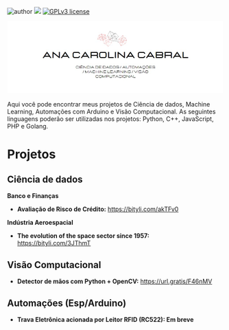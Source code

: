 
![author](https://img.shields.io/badge/author-anacarolinaz-red.svg) [![](https://img.shields.io/badge/python-3.7+-blue.svg)](https://www.python.org/downloads/release/python-365/) [![GPLv3 license](https://img.shields.io/badge/License-GPLv3-blue.svg)](http://perso.crans.org/besson/LICENSE.html)

<p align="center">
</p>

<img src="bannergit.jpg">

<p>Aqui você pode encontrar meus projetos de Ciência de dados, Machine Learning, Automações com Arduino e Visão Computacional. As seguintes linguagens poderão ser utilizadas nos projetos: Python, C++, JavaScript, PHP e Golang. </p>

<b><h1>Projetos</h1></b>

<b><h2>Ciência de dados</h2></b>

**Banco e Finanças**

* **Avaliação de Risco de Crédito:** https://bityli.com/akTFv0

**Indústria Aeroespacial**

* **The evolution of the space sector since 1957:** https://bityli.com/3JThmT

<b><h2>Visão Computacional</h2></b>

* **Detector de mãos com Python + OpenCV:** https://url.gratis/F46nMV

<b><h2>Automações (Esp/Arduino)</h2><b>

* **Trava Eletrônica acionada por Leitor RFID (RC522): Em breve**
